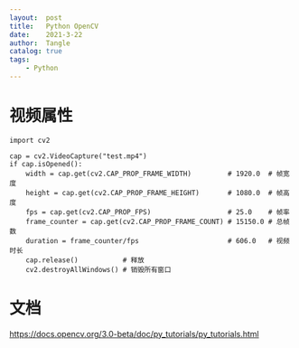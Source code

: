 ```yaml
---
layout:  post
title:   Python OpenCV
date:    2021-3-22
author:  Tangle
catalog: true
tags:
    - Python
---
```

      
# 视频属性
      
```
import cv2

cap = cv2.VideoCapture("test.mp4")
if cap.isOpened():
    width = cap.get(cv2.CAP_PROP_FRAME_WIDTH)         # 1920.0  # 帧宽度
    height = cap.get(cv2.CAP_PROP_FRAME_HEIGHT)       # 1080.0  # 帧高度
    fps = cap.get(cv2.CAP_PROP_FPS)                   # 25.0    # 帧率
    frame_counter = cap.get(cv2.CAP_PROP_FRAME_COUNT) # 15150.0 # 总帧数
    duration = frame_counter/fps                      # 606.0   # 视频时长
    cap.release()           # 释放
    cv2.destroyAllWindows() # 销毁所有窗口
```

# 文档

<https://docs.opencv.org/3.0-beta/doc/py_tutorials/py_tutorials.html>
